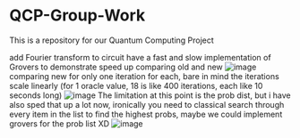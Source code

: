 # QCP-Group-Work
This is a repository for our Quantum Computing Project 


add Fourier transform to circuit
have a fast and slow implementation of Grovers to demonstrate speed up
comparing old and new
![image](https://github.com/user-attachments/assets/13c08a38-d295-4e2b-a1a6-b35beee86649)
comparing new for only one iteration for each, bare in mind the iterations scale linearly (for 1 oracle value, 18 is like 400 iterations, each like 10 seconds long)
![image](https://github.com/user-attachments/assets/88c1d691-37eb-42b4-98f3-b57270483b9d)
The limitation at this point is the prob dist, but i have also sped that up a lot now, ironically you need to classical search through every item in the list to find the highest probs, maybe we could implement grovers for the prob list XD
![image](https://github.com/user-attachments/assets/02da4322-859a-4389-a2e8-122d8c2e1132)


